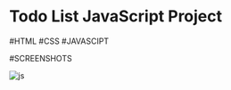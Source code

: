 # Todo List JavaScript Project

#HTML #CSS #JAVASCIPT

#SCREENSHOTS

![js](https://user-images.githubusercontent.com/80634110/140687821-7f336d90-4dd9-49b2-bca0-e1748c050961.PNG)

